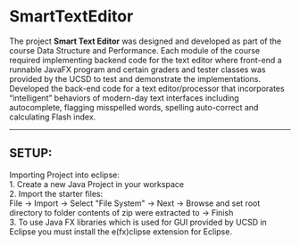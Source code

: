 # SmartTextEditor   

The project **Smart Text Editor** was designed and developed as part of the course Data Structure and Performance. Each module of the course required implementing backend code for the text editor where front-end a runnable JavaFX program and certain graders and tester classes was provided by the UCSD to test and demonstrate the implementations.   
Developed the back-end code for a text editor/processor that incorporates “intelligent” behaviors of modern-day text interfaces including autocomplete, flagging misspelled words, spelling auto-correct and calculating Flash index.

----------------------------------------------------------------------------------------------------------------------------------------
   
## SETUP:   
Importing Project into eclipse:    
	1. Create a new Java Project in your workspace   
	2. Import the starter files:   
	  File -> Import -> Select "File System" -> Next -> Browse and set root directory to folder contents of zip were extracted to -> Finish   
  3. To use Java FX libraries which is used for GUI provided by UCSD in Eclipse you must install the e(fx)clipse extension for Eclipse. 
